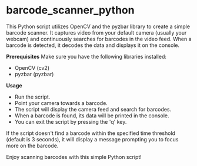 # barcode_scanner_python
This Python script utilizes OpenCV and the pyzbar library to create a simple barcode scanner. It captures video from your default camera (usually your webcam) and continuously searches for barcodes in the video feed. When a barcode is detected, it decodes the data and displays it on the console.


**Prerequisites**
Make sure you have the following libraries installed:

- OpenCV (cv2)
- pyzbar (pyzbar)

**Usage**
- Run the script.
- Point your camera towards a barcode.
- The script will display the camera feed and search for barcodes.
- When a barcode is found, its data will be printed in the console.
- You can exit the script by pressing the 'q' key.

If the script doesn't find a barcode within the specified time threshold (default is 3 seconds), it will display a message prompting you to focus more on the barcode.

Enjoy scanning barcodes with this simple Python script!
